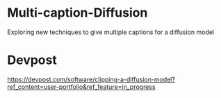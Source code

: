 # Multi-caption-Diffusion
Exploring new techniques to give multiple captions for a diffusion model

# Devpost
https://devpost.com/software/clipping-a-diffusion-model?ref_content=user-portfolio&ref_feature=in_progress
